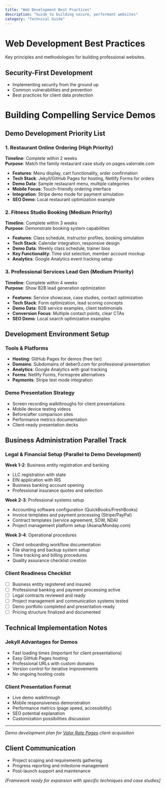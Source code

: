 ```yaml
---
title: "Web Development Best Practices"
description: "Guide to building secure, performant websites"
category: "Technical Guide"
---
```


# Web Development Best Practices

Key principles and methodologies for building professional websites.

## Security-First Development
- Implementing security from the ground up
- Common vulnerabilities and prevention
- Best practices for client data protection

# Building Compelling Service Demos

## Demo Development Priority List

### 1. Restaurant Online Ordering (High Priority)
**Timeline**: Complete within 2 weeks  
**Purpose**: Match the family restaurant case study on pages.valorrate.com

- **Features**: Menu display, cart functionality, order confirmation
- **Tech Stack**: Jekyll/GitHub Pages for hosting, Netlify Forms for orders
- **Demo Data**: Sample restaurant menu, multiple categories
- **Mobile Focus**: Touch-friendly ordering interface
- **Integration**: Stripe demo mode for payment simulation
- **SEO Demo**: Local restaurant optimization example

### 2. Fitness Studio Booking (Medium Priority)
**Timeline**: Complete within 3 weeks  
**Purpose**: Demonstrate booking system capabilities

- **Features**: Class schedule, instructor profiles, booking simulation
- **Tech Stack**: Calendar integration, responsive design
- **Demo Data**: Weekly class schedule, trainer bios
- **Key Functionality**: Time slot selection, member account mockup
- **Analytics**: Google Analytics event tracking setup

### 3. Professional Services Lead Gen (Medium Priority)
**Timeline**: Complete within 4 weeks  
**Purpose**: Show B2B lead generation optimization

- **Features**: Service showcase, case studies, contact optimization
- **Tech Stack**: Form optimization, lead scoring concepts
- **Demo Data**: B2B service examples, client testimonials
- **Conversion Focus**: Multiple contact points, clear CTAs
- **SEO Demo**: Local search optimization examples

## Development Environment Setup

### Tools & Platforms
- **Hosting**: GitHub Pages for demos (free tier)
- **Domains**: Subdomains of deber0.com for professional presentation
- **Analytics**: Google Analytics with goal tracking
- **Forms**: Netlify Forms, Formspree alternatives
- **Payments**: Stripe test mode integration

### Demo Presentation Strategy
- Screen recording walkthroughs for client presentations
- Mobile device testing videos
- Before/after comparison sites
- Performance metrics documentation
- Client-ready presentation decks

## Business Administration Parallel Track

### Legal & Financial Setup (Parallel to Demo Development)
**Week 1-2**: Business entity registration and banking
- LLC registration with state
- EIN application with IRS
- Business banking account opening
- Professional insurance quotes and selection

**Week 2-3**: Professional systems setup
- Accounting software configuration (QuickBooks/FreshBooks)
- Invoice templates and payment processing (Stripe/PayPal)
- Contract templates (service agreement, SOW, NDA)
- Project management platform setup (Asana/Monday.com)

**Week 3-4**: Operational procedures
- Client onboarding workflow documentation
- File sharing and backup system setup
- Time tracking and billing procedures
- Quality assurance checklist creation

### Client Readiness Checklist
- [ ] Business entity registered and insured
- [ ] Professional banking and payment processing active
- [ ] Legal contracts reviewed and ready
- [ ] Project management and communication systems tested
- [ ] Demo portfolio completed and presentation-ready
- [ ] Pricing structure finalized and documented

## Technical Implementation Notes

### Jekyll Advantages for Demos
- Fast loading times (important for client presentations)
- Easy GitHub Pages hosting
- Professional URLs with custom domains
- Version control for iterative improvements
- No ongoing hosting costs

### Client Presentation Format
- Live demo walkthrough
- Mobile responsiveness demonstration
- Performance metrics (page speed, accessibility)
- SEO potential explanation
- Customization possibilities discussion

---

*Demo development plan for [Valor Rate Pages](https://pages.valorrate.com) client acquisition*

## Client Communication
- Project scoping and requirements gathering
- Progress reporting and milestone management
- Post-launch support and maintenance

*[Framework ready for expansion with specific techniques and case studies]*